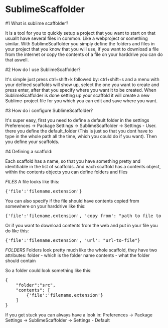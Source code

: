 SublimeScaffolder
=================


#1 What is sublime scaffolder?

It is a tool for you to quickly setup a project that you want to start on that usuallt have several files in common.
Like a webproject or something similar. With SublimeScaffolder you simply define the folders and files in your project 
that you know that you will use, if you want to download a file from the internet or copy the contents of a file on your harddrive 
you can do that aswell.

#2 How do I use SublimeScaffolder?

It's simple just press ctrl+shift+k followed by: ctrl+shift+s and a menu with your defined scaffolds will show up, select
the one you want to create and press enter, after that you specify where you want it to be created.
When SublimeScaffolder is done setting up your scaffold it will create a new Sublime-project file for you which you can edit and save where you want.


#3 How do i configure SublimeScaffolder?

It's super easy, first you need to define a default folder in the settings Preferences -> Package Settings -> SublimeScaffolder -> Settings - User.
there you define the default_folder (This is just so that you dont have to type in the whole path all the time, which you could do if you want).
Then you define your scaffolds.

#4 Defining a scaffold:

Each scaffold has a name, so that you have something pretty and identifiable in the list of scaffolds.
And each scaffold has a contents object, within the contents objects you can define folders and files

*FILES*
A file looks like this:<br/>
<pre>
{'file':'filename.extension'}
</pre>

You can also specify if the file should have contents copied from somewhere on your harddrive like this:
<br/>
<pre>
{'file':'filename.extension', 'copy_from': "path_to_file_to_copy_contents_from"}
</pre>

Or if you want to download contents from the web and put in your file you do like this:
<pre>
{'file':'filename.extension', 'url': "url-to-file"}
</pre>

*FOLDERS*
Folders look pretty much like the whole scaffold, they have two attributes:
folder - which is the folder name
contents - what the folder should contain

So a folder could look something like this:
<pre>
{
    "folder":"src",
    "contents": [
        {'file':'filename.extension'}        
    ]
}
</pre>

If you get stuck you can always have a look in: Preferences -> Package Settings -> SublimeScaffolder -> Settings - Default



